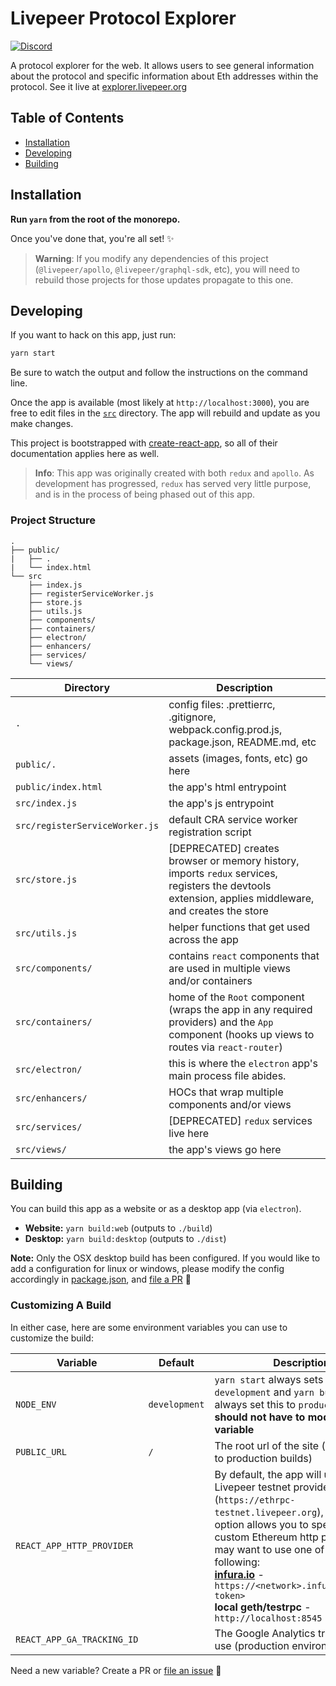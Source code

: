 # Livepeer Protocol Explorer

[![Discord](https://img.shields.io/discord/423160867534929930.svg?style=flat-square)](https://discord.gg/7wRSUGX)

A protocol explorer for the web. It allows users to see general information about the protocol and specific information about Eth addresses within the protocol. See it live at [explorer.livepeer.org](https://explorer.livepeer.org)

<!-- hide-on-docup-start -->

## Table of Contents

* [Installation](#installation)
* [Developing](#developing)
* [Building](#building)

<!-- hide-on-docup-stop -->

## Installation

**Run `yarn` from the root of the monorepo.**

Once you've done that, you're all set! ✨

> **Warning**: If you modify any dependencies of this project (`@livepeer/apollo`, `@livepeer/graphql-sdk`, etc), you will need to rebuild those projects for those updates propagate to this one.

## Developing

If you want to hack on this app, just run:

```bash
yarn start
```

Be sure to watch the output and follow the instructions on the command line.

Once the app is available (most likely at `http://localhost:3000`), you are free to edit files in the [`src`](https://github.com/livepeer/livepeerjs/tree/master/packages/explorer/src) directory. The app will rebuild and update as you make changes.

This project is bootstrapped with [create-react-app](https://github.com/facebook/create-react-app), so all of their documentation applies here as well.

> **Info**: This app was originally created with both `redux` and `apollo`. As development has progressed, `redux` has served very little purpose, and is in the process of being phased out of this app.

### Project Structure

```
.
├── public/
|   ├── .
|   └── index.html
└── src
    ├── index.js
    ├── registerServiceWorker.js
    ├── store.js
    ├── utils.js
    ├── components/
    ├── containers/
    ├── electron/
    ├── enhancers/
    ├── services/
    └── views/
```

| Directory                      | Description                                                                                                                                           |
| ------------------------------ | ----------------------------------------------------------------------------------------------------------------------------------------------------- |
| `.`                            | config files: .prettierrc, .gitignore, webpack.config.prod.js, package.json, README.md, etc                                                           |
| `public/.`                     | assets (images, fonts, etc) go here                                                                                                                   |
| `public/index.html`            | the app's html entrypoint                                                                                                                             |
| `src/index.js`                 | the app's js entrypoint                                                                                                                               |
| `src/registerServiceWorker.js` | default CRA service worker registration script                                                                                                        |
| `src/store.js`                 | [DEPRECATED] creates browser or memory history, imports `redux` services, registers the devtools extension, applies middleware, and creates the store |
| `src/utils.js`                 | helper functions that get used across the app                                                                                                         |
| `src/components/`              | contains `react` components that are used in multiple views and/or containers                                                                         |
| `src/containers/`              | home of the `Root` component (wraps the app in any required providers) and the `App` component (hooks up views to routes via `react-router`)          |
| `src/electron/`                | this is where the `electron` app's main process file abides.                                                                                          |
| `src/enhancers/`               | HOCs that wrap multiple components and/or views                                                                                                       |
| `src/services/`                | [DEPRECATED] `redux` services live here                                                                                                               |
| `src/views/`                   | the app's views go here                                                                                                                               |

## Building

You can build this app as a website or as a desktop app (via `electron`).

* **Website:** `yarn build:web` (outputs to `./build`)
* **Desktop:** `yarn build:desktop` (outputs to `./dist`)

**Note:** Only the OSX desktop build has been configured. If you would like to add a configuration for linux or windows, please modify the config accordingly in [package.json](https://github.com/livepeer/livepeerjs/blob/master/packages/explorer/package.json#L45), and [file a PR](https://github.com/livepeer/livepeerjs/pulls) 🍻

### Customizing A Build

In either case, here are some environment variables you can use to customize the build:

| Variable                   | Default       | Description                                                                                                                                                                                                                                                                                                                                                            |
| -------------------------- | ------------- | ---------------------------------------------------------------------------------------------------------------------------------------------------------------------------------------------------------------------------------------------------------------------------------------------------------------------------------------------------------------------- |
| `NODE_ENV`                 | `development` | `yarn start` always sets this to `development` and `yarn build` will always set this to `production`. **You should not have to modify this variable**                                                                                                                                                                                                                  |
| `PUBLIC_URL`               | `/`           | The root url of the site (only applies to production builds)                                                                                                                                                                                                                                                                                                           |
| `REACT_APP_HTTP_PROVIDER`  |               | By default, the app will use the Livepeer testnet provider (`https://ethrpc-testnet.livepeer.org`), but this option allows you to specify a custom Ethereum http provider. You may want to use one of the following: <br />**[infura.io](https://infura.io)** - `https://<network>.infura.io/<your-token>`<br />**local geth/testrpc** - `http://localhost:8545`<br /> |
| `REACT_APP_GA_TRACKING_ID` |               | The Google Analytics tracking id to use (production environment only)                                                                                                                                                                                                                                                                                                  |

Need a new variable? Create a PR or [file an issue](https://github.com/livepeer/livepeerjs/issues) 🍻
